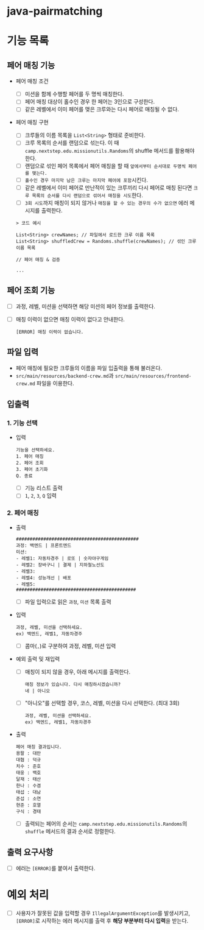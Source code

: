 # java-pairmatching

# 기능 목록

## 페어 매칭 기능

- 페어 매칭 조건

  - [ ] 미션을 함께 수행할 페어를 두 명씩 매칭한다.
  - [ ] 페어 매칭 대상이 홀수인 경우 한 페어는 3인으로 구성한다.
  - [ ] 같은 레벨에서 이미 페어를 맺은 크루와는 다시 페어로 매칭될 수 없다.

- 페어 매칭 구현

  - [ ] 크루들의 이름 목록을 `List<String>` 형태로 준비한다.
  - [ ] 크루 목록의 순서를 랜덤으로 섞는다. 이 때 `camp.nextstep.edu.missionutils.Randoms`의 shuffle 메서드를 활용해야 한다.
  - [ ] 랜덤으로 섞인 페어 목록에서 페어 매칭을 할 때 `앞에서부터 순서대로 두명씩 페어를 맺는다.`
  - [ ] `홀수인 경우 마지막 남은 크루는 마지막 페어에 포함`시킨다.
  - [ ] 같은 레벨에서 이미 페어로 만난적이 있는 크루끼리 다시 페어로 매칭 된다면 `크루 목록의 순서를 다시 랜덤으로 섞어서 매칭을 시도`한다.
  - [ ] `3회 시도`까지 매칭이 되지 않거나 `매칭을 할 수 있는 경우의 수가 없으면` 에러 메시지를 출력한다.

  ```
  > 코드 예시

  List<String> crewNames; // 파일에서 로드한 크루 이름 목록
  List<String> shuffledCrew = Randoms.shuffle(crewNames); // 섞인 크루 이름 목록

  // 페어 매칭 & 검증

  ...
  ```

## 페어 조회 기능

- [ ] 과정, 레벨, 미션을 선택하면 해당 미션의 페어 정보를 출력한다.
- [ ] 매칭 이력이 없으면 매칭 이력이 없다고 안내한다.

  ```
  [ERROR] 매칭 이력이 없습니다.
  ```

## 파일 입력

- 페어 매칭에 필요한 크루들의 이름을 파일 입출력을 통해 불러온다.
- `src/main/resources/backend-crew.md`과 `src/main/resources/frontend-crew.md` 파일을 이용한다.

## 입출력

### 1. 기능 선택

- 입력

  ```
  기능을 선택하세요.
  1. 페어 매칭
  2. 페어 조회
  3. 페어 초기화
  Q. 종료
  ```

  - [ ] 기능 리스트 출력
  - [ ] `1`, `2`, `3`, `Q` 입력

### 2. 페어 매칭

- 출력

  ```
  #############################################
  과정: 백엔드 | 프론트엔드
  미션:
  - 레벨1: 자동차경주 | 로또 | 숫자야구게임
  - 레벨2: 장바구니 | 결제 | 지하철노선도
  - 레벨3:
  - 레벨4: 성능개선 | 배포
  - 레벨5:
  ############################################
  ```

  - [ ] 파일 입력으로 읽은 `과정`, `미션` 목록 출력

- 입력

  ```
  과정, 레벨, 미션을 선택하세요.
  ex) 백엔드, 레벨1, 자동차경주
  ```

  - [ ] 콤마(`,`)로 구분하여 과정, 레벨, 미션 입력

- 예외 출력 및 재입력

  - [ ] 매칭이 되지 않을 경우, 아래 메시지를 출력한다.

    ```
    매칭 정보가 있습니다. 다시 매칭하시겠습니까?
    네 | 아니오
    ```

  - [ ] "아니오"를 선택할 경우, 코스, 레벨, 미션을 다시 선택한다. (최대 3회)

    ```
    과정, 레벨, 미션을 선택하세요.
    ex) 백엔드, 레벨1, 자동차경주
    ```

- 출력

  ```
  페어 매칭 결과입니다.
  용팔 : 대만
  대협 : 덕규
  치수 : 준호
  태웅 : 백호
  달재 : 태산
  한나 : 수겸
  태섭 : 대남
  준섭 : 소연
  현준 : 호열
  구식 : 경태
  ```

  - [ ] 출력되는 페어의 순서는 `camp.nextstep.edu.missionutils.Randoms`의 `shuffle` 메서드의 결과 순서로 정렬한다.

## 출력 요구사항

- [ ] 에러는 `[ERROR]`를 붙여서 출력한다.

# 예외 처리

- [ ] 사용자가 잘못된 값을 입력할 경우 `IllegalArgumentException`를 발생시키고, `[ERROR]`로 시작하는 에러 메시지를 출력 후 **해당 부분부터 다시 입력**을 받는다.
